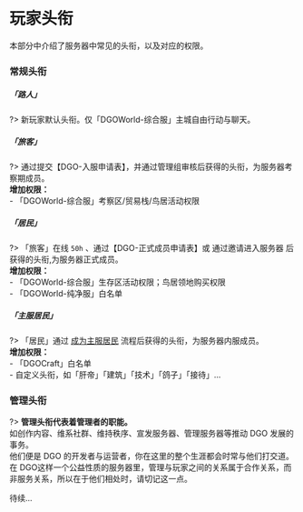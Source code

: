 <!-- information/rules -->

# 玩家头衔

本部分中介绍了服务器中常见的头衔，以及对应的权限。

### 常规头衔

##### 「路人」

?> 新玩家默认头衔。仅「DGOWorld-综合服」主城自由行动与聊天。

##### 「旅客」

?> 通过提交【DGO-入服申请表】，并通过管理组审核后获得的头衔，为服务器考察期成员。<br/>
 **增加权限：** <br/>
    - 「DGOWorld-综合服」考察区/贸易栈/鸟居活动权限

##### 「居民」

?> 「旅客」在线 `50h` 、通过【DGO-正式成员申请表】或 通过邀请进入服务器 后获得的头衔,为服务器正式成员。<br/>
 **增加权限：** <br/>
    - 「DGOWorld-综合服」生存区活动权限；鸟居领地购买权限<br/>
    - 「DGOWorld-纯净服」白名单

##### 「主服居民」

?> 「居民」通过 [成为主服居民](guide/apply/MainResident) 流程后获得的头衔，为服务器内服成员。<br/>
 **增加权限：** <br/>
    - 「DGOCraft」白名单<br/>
    - 自定义头衔，如「肝帝」「建筑」「技术」「鸽子」「接待」...



### 管理头衔

?> **管理头衔代表着管理者的职能。** <br/>
如创作内容、维系社群、维持秩序、宣发服务器、管理服务器等推动 DGO 发展的事务。<br/>
他们便是 DGO 的开发者与运营者，你在这里的整个生涯都会时常与他们打交道。<br/>
在 DGO这样一个公益性质的服务器里，管理与玩家之间的关系属于合作关系，而非服务关系，所以在于他们相处时，请切记这一点。

待续...
